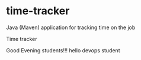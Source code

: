 # time-tracker
Java (Maven) application for tracking time on the job

Time tracker

Good Evening students!!!
hello devops student

